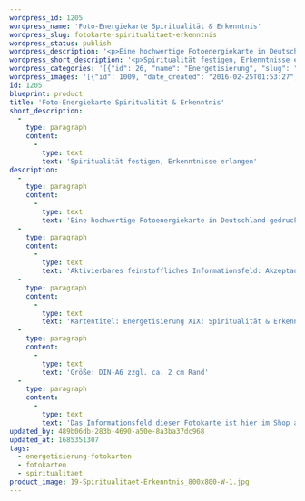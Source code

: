 ```yaml
---
wordpress_id: 1205
wordpress_name: 'Foto-Energiekarte Spiritualität & Erkenntnis'
wordpress_slug: fotokarte-spiritualitaet-erkenntnis
wordpress_status: publish
wordpress_description: '<p>Eine hochwertige Fotoenergiekarte in Deutschland gedruckt und in Handarbeit laminiert. Sie ist in Postkartengröße (DIN-A6) oder kleiner gut zu transportieren und kann auch auf den Körper aufgelegt werden.</p><p>Aktivierbares feinstoffliches Informationsfeld: Akzeptanz und Offenheit sowie dem energetischen Zugang zu den dazugehörigen universellen Wissenspools.</p><p>Kartentitel: Energetisierung XIX: Spiritualität &amp; Erkenntnis. Reihe: Energetisierung</p><p>Größe: DIN-A6 zzgl. ca. 2 cm Rand</p><p>Andere Formate sind individuell für Sie innerhalb weniger Tage herstellbar. Bitte kontaktieren Sie uns hierfür unter <a href="mailto:info@elvedenverlag.de">info@elvedenverlag.de</a>.</p><p>Das Informationsfeld dieser Fotokarte ist hier im Shop auch erhältlich als <a href="https://my.feenbaum.de/produkt-kategorie/energiebilder/wandbilder/energetisierung/">Wandbild</a>, <a href="https://my.feenbaum.de/produkt-kategorie/energiekissen/energetisierung-energiekissen/">Energiekissen</a> und <a href="https://my.feenbaum.de/produkt-kategorie/energiesprays/energetisierung-energiesprays/">Energiespray</a></p><p><a href="https://my.feenbaum.de/anwendung-energiebilder-foto-laminiert/">Anwendungshinweise      </a><a href="https://my.feenbaum.de/produktinformationen-fotokarten/">Produktinformationen</a></p>'
wordpress_short_description: '<p>Spiritualität festigen, Erkenntnisse erlangen<br /><em>Hinweis: Das Wasserzeichen „Elveden Verlag Energiebild“ wird nicht mit gedruckt</em></p>'
wordpress_categories: '[{"id": 26, "name": "Energetisierung", "slug": "energetisierung-fotokarten"}, {"id": 23, "name": "Fotokarten", "slug": "fotokarten"}, {"id": 36, "name": "Spiritualit\u00e4t", "slug": "spiritualitaet"}]'
wordpress_images: '[{"id": 1009, "date_created": "2016-02-25T01:53:27", "date_created_gmt": "2016-02-24T23:53:27", "date_modified": "2016-02-25T01:53:27", "date_modified_gmt": "2016-02-24T23:53:27", "src": "https://my.feenbaum.de/wp-content/uploads/2016/02/19-Spiritualitaet-Erkenntnis_800x800-W-1.jpg", "name": "19-Spiritualitaet-Erkenntnis_800x800-W", "alt": ""}]'
id: 1205
blueprint: product
title: 'Foto-Energiekarte Spiritualität & Erkenntnis'
short_description:
  -
    type: paragraph
    content:
      -
        type: text
        text: 'Spiritualität festigen, Erkenntnisse erlangen'
description:
  -
    type: paragraph
    content:
      -
        type: text
        text: 'Eine hochwertige Fotoenergiekarte in Deutschland gedruckt und in Handarbeit laminiert. Sie ist in Postkartengröße (DIN-A6) oder kleiner gut zu transportieren und kann auch auf den Körper aufgelegt werden.'
  -
    type: paragraph
    content:
      -
        type: text
        text: 'Aktivierbares feinstoffliches Informationsfeld: Akzeptanz und Offenheit sowie dem energetischen Zugang zu den dazugehörigen universellen Wissenspools.'
  -
    type: paragraph
    content:
      -
        type: text
        text: 'Kartentitel: Energetisierung XIX: Spiritualität & Erkenntnis. Reihe: Energetisierung'
  -
    type: paragraph
    content:
      -
        type: text
        text: 'Größe: DIN-A6 zzgl. ca. 2 cm Rand'
  -
    type: paragraph
    content:
      -
        type: text
        text: 'Das Informationsfeld dieser Fotokarte ist hier im Shop auch erhältlich als Wandbild, Energiekissen und Energiespray'
updated_by: 489b06db-283b-4690-a50e-8a3ba37dc968
updated_at: 1685351307
tags:
  - energetisierung-fotokarten
  - fotokarten
  - spiritualitaet
product_image: 19-Spiritualitaet-Erkenntnis_800x800-W-1.jpg
---
```

